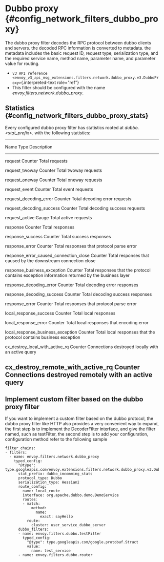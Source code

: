 Dubbo proxy {#config_network_filters_dubbo_proxy}
===========

The dubbo proxy filter decodes the RPC protocol between dubbo clients
and servers. the decoded RPC information is converted to metadata. the
metadata includes the basic request ID, request type, serialization
type, and the required service name, method name, parameter name, and
parameter value for routing.

-   `v3 API reference <envoy_v3_api_msg_extensions.filters.network.dubbo_proxy.v3.DubboProxy>`{.interpreted-text
    role="ref"}
-   This filter should be configured with the name
    *envoy.filters.network.dubbo_proxy*.

Statistics {#config_network_filters_dubbo_proxy_stats}
----------

Every configured dubbo proxy filter has statistics rooted at
*dubbo.\<stat_prefix\>.* with the following statistics:

  ----------------------------------------------------------------------------------------------
  Name                                     Type              Description
  ---------------------------------------- ----------------- -----------------------------------
  request                                  Counter           Total requests

  request_twoway                           Counter           Total twoway requests

  request_oneway                           Counter           Total oneway requests

  request_event                            Counter           Total event requests

  request_decoding_error                   Counter           Total decoding error requests

  request_decoding_success                 Counter           Total decoding success requests

  request_active                           Gauge             Total active requests

  response                                 Counter           Total responses

  response_success                         Counter           Total success responses

  response_error                           Counter           Total responses that protocol parse
                                                             error

  response_error_caused_connection_close   Counter           Total responses that caused by the
                                                             downstream connection close

  response_business_exception              Counter           Total responses that the protocol
                                                             contains exception information
                                                             returned by the business layer

  response_decoding_error                  Counter           Total decoding error responses

  response_decoding_success                Counter           Total decoding success responses

  response_error                           Counter           Total responses that protocol parse
                                                             error

  local_response_success                   Counter           Total local responses

  local_response_error                     Counter           Total local responses that encoding
                                                             error

  local_response_business_exception        Counter           Total local responses that the
                                                             protocol contains business
                                                             exception

  cx_destroy_local_with_active_rq          Counter           Connections destroyed locally with
                                                             an active query

  cx_destroy_remote_with_active_rq         Counter           Connections destroyed remotely with
                                                             an active query
  ----------------------------------------------------------------------------------------------

Implement custom filter based on the dubbo proxy filter
-------------------------------------------------------

If you want to implement a custom filter based on the dubbo protocol,
the dubbo proxy filter like HTTP also provides a very convenient way to
expand, the first step is to implement the DecoderFilter interface, and
give the filter named, such as testFilter, the second step is to add
your configuration, configuration method refer to the following sample

``` {.yaml}
filter_chains:
- filters:
  - name: envoy.filters.network.dubbo_proxy
    typed_config:
      "@type": type.googleapis.com/envoy.extensions.filters.network.dubbo_proxy.v3.DubboProxy
      stat_prefix: dubbo_incomming_stats
      protocol_type: Dubbo
      serialization_type: Hessian2
      route_config:
        name: local_route
        interface: org.apache.dubbo.demo.DemoService
        routes:
        - match:
            method:
              name:
                exact: sayHello
          route:
            cluster: user_service_dubbo_server
      dubbo_filters:
      - name: envoy.filters.dubbo.testFilter
        typed_config:
          "@type": type.googleapis.com/google.protobuf.Struct
          value:
            name: test_service
      - name: envoy.filters.dubbo.router
```
